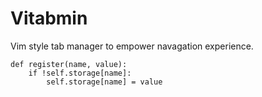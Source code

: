 # Vitabmin
Vim style tab manager to empower navagation experience.

```
def register(name, value):
    if !self.storage[name]:
        self.storage[name] = value
```
